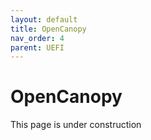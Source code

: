 ```yaml
---
layout: default
title: OpenCanopy
nav_order: 4
parent: UEFI
---
```


# OpenCanopy

This page is under construction